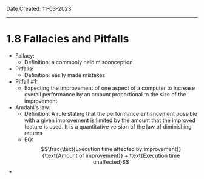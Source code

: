 Date Created: 11-03-2023
___
# 1.8 Fallacies and Pitfalls
- Fallacy: 
	- Definition: a commonly held misconception
- Pitfalls:
	- Definition: easily made mistakes
- Pitfall #1:
	- Expecting the improvement of one aspect of a computer to increase overall performance by an amount proportional to the size of the improvement
-  Amdahl's law:
	- Definition: A rule stating that the performance enhancement possible with a given improvement is limited by the amount that the improved feature is used. It is a quantitative version of the law of diminishing returns
	- EQ: 	$$\frac{\text{Execution time affected by improvement}}{\text{Amount of improvement}} + \text{Execution time unaffected}$$
- 